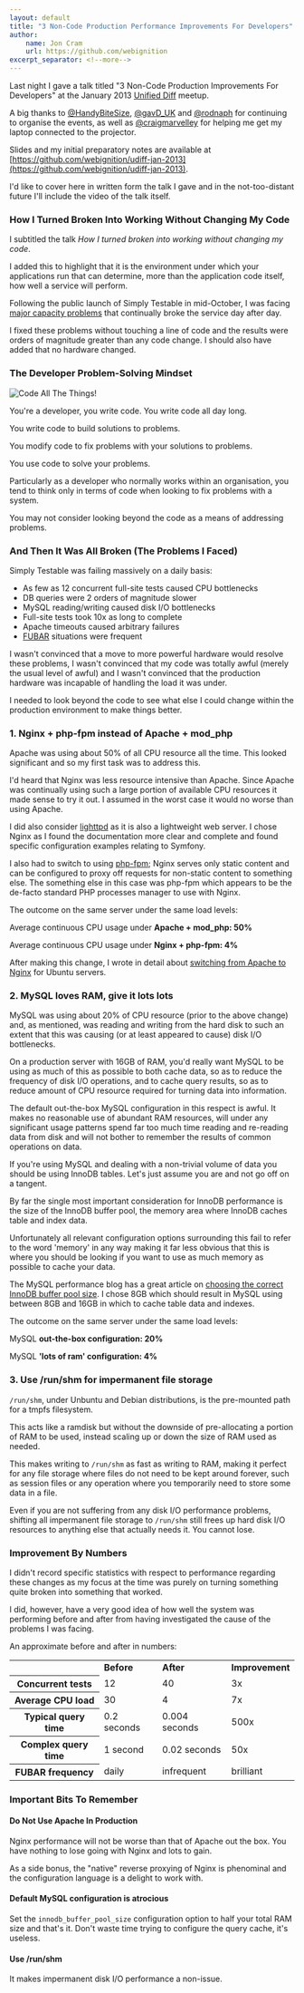 ```yaml
---
layout: default
title: "3 Non-Code Production Performance Improvements For Developers"
author:
    name: Jon Cram
    url: https://github.com/webignition
excerpt_separator: <!--more-->
---
```


Last night I gave a talk titled "3 Non-Code Production Improvements For Developers"
at the January 2013 [Unified Diff](http://unifieddiff.co.uk/) meetup.

A big thanks to [@HandyBiteSize](https://twitter.com/HandyBiteSize),
[@gavD_UK](https://twitter.com/gavD_UK) and [@rodnaph](https://twitter.com/rodnaph)
for continuing to organise the events, as well as [@craigmarvelley](https://twitter.com/craigmarvelley) 
for helping me get my laptop connected to the projector.

Slides and my initial preparatory notes are available at 
[https://github.com/webignition/udiff-jan-2013](https://github.com/webignition/udiff-jan-2013).

<!--more-->

I'd like to cover here in written form the talk I gave and in the not-too-distant future I'll include the
video of the talk itself.

### How I Turned Broken Into Working Without Changing My Code

I subtitled the talk *How I turned broken into working without changing my code*.

I added this to highlight that it is the environment under
which your applications run that can determine, more than the application
code itself, how well a service will perform.

Following the public launch of Simply Testable in mid-October, I was
facing [major capacity problems](/post-launch-post-mortem/) that continually broke the service day after day.

I fixed these problems without touching a line of code and the results were
orders of magnitude greater than any code change. I should also have added
that no hardware changed.

### The Developer Problem-Solving Mindset

![Code All The Things!](https://memegenerator.net/img/instances/82052159/code-all-the-things.jpg)

You're a developer, you write code. You write code all day long.

You write code to build solutions to problems.

You modify code to fix problems with your solutions to problems.

You use code to solve your problems.

Particularly as a developer who normally works within an organisation,
you tend to think only in terms of code when looking to fix problems
with a system.

You may not consider looking beyond the code as a means of addressing
problems.

### And Then It Was All Broken (The Problems I Faced)

Simply Testable was failing massively on a daily basis:

- As few as 12 concurrent full-site tests caused CPU bottlenecks
- DB queries were 2 orders of magnitude slower
- MySQL reading/writing caused disk I/O bottlenecks
- Full-site tests took 10x as long to complete
- Apache timeouts caused arbitrary failures
- [FUBAR](https://en.wikipedia.org/wiki/List_of_military_slang_terms#FUBAR) situations were frequent

I wasn't convinced that a move to more powerful hardware would resolve
these problems, I wasn't convinced that my code was totally awful (merely
the usual level of awful) and I wasn't convinced that the production hardware
was incapable of handling the load it was under.

I needed to look beyond the code to see what else I could change within
the production environment to make things better.

### 1. Nginx + php-fpm instead of Apache + mod_php

Apache was using about 50% of all CPU resource all the time. This looked
significant and so my first task was to address this.

I'd heard that Nginx was less resource intensive than Apache. Since Apache
was continually using such a large portion of available CPU resources it
made sense to try it out. I assumed in the worst case it would no worse
than using Apache.

I did also consider [lighttpd](http://www.lighttpd.net/) as it
is also a lightweight web server. I chose Nginx as I found the documentation
more clear and complete and found specific configuration examples relating
to Symfony.

I also had to switch to using [php-fpm](http://php-fpm.org/);
Nginx serves only static content and can be configured to proxy off requests
for non-static content to something else. The something else in this case
was php-fpm which appears to be the de-facto standard PHP processes manager
to use with Nginx.

The outcome on the same server under the same load levels:

Average continuous CPU usage under **Apache + mod_php: 50%**

Average continuous CPU usage under **Nginx + php-fpm: 4%**

After making this change, I wrote in detail about [switching from Apache to Nginx](/switching-from-apache-to-nginx)
for Ubuntu servers.

### 2. MySQL loves RAM, give it lots lots

MySQL was using about 20% of CPU resource (prior to the above change)
and, as mentioned, was reading and writing from the hard disk to such
an extent that this was causing (or at least appeared to cause) disk I/O
bottlenecks.

On a production server with 16GB of RAM, you'd really want MySQL to be
using as much of this as possible to both cache data, so as to reduce
the frequency of disk I/O operations, and to cache query results, so as to
reduce amount of CPU resource required for turning data into information.

The default out-the-box MySQL configuration in this respect is awful.
It makes no reasonable use of abundant RAM resources, will under any
significant usage patterns spend far too much time reading and
re-reading data from disk and will not bother to remember the results
of common operations on data.

If you're using MySQL and dealing with a non-trivial volume of data you
should be using InnoDB tables. Let's just assume you are and not go off on
a tangent.

By far the single most important consideration for InnoDB performance is
the size of the InnoDB buffer pool, the memory area where InnoDB caches
table and index data.

Unfortunately all relevant configuration options surrounding this fail to
refer to the word 'memory' in any way making it far less obvious that this
is where you should be looking if you want to use as much memory as possible
to cache your data.

The MySQL performance blog has a great article on
[choosing the correct InnoDB buffer pool size](http://www.mysqlperformanceblog.com/2007/11/03/choosing-innodb_buffer_pool_size/).
I chose 8GB which should result in MySQL using between 8GB and 16GB in which
to cache table data and indexes.

The outcome on the same server under the same load levels:

MySQL **out-the-box configuration: 20%**

MySQL **'lots of ram' configuration: 4%**

### 3. Use /run/shm for impermanent file storage

`/run/shm`, under Unbuntu and Debian distributions, is the pre-mounted
path for a tmpfs filesystem.

This acts like a ramdisk but without the downside of pre-allocating a
portion of RAM to be used, instead scaling up or down the size of RAM used
as needed.

This makes writing to `/run/shm` as fast as writing to RAM, making it perfect
for any file storage where files do not need to be kept around forever,
such as session files or any operation where you temporarily need to store
some data in a file.

Even if you are not suffering from any disk I/O performance problems,
shifting all impermanent file storage to `/run/shm` still frees up hard
disk I/O resources to anything else that actually needs it. You cannot lose.

### Improvement By Numbers

I didn't record specific statistics with respect to performance regarding
these changes as my focus at the time was purely on turning something
quite broken into something that worked.

I did, however, have a very good idea of how well the system was performing
before and after from having investigated the cause of the problems I was
facing.

An approximate before and after in numbers:

<table class="table table-striped">
    <tr>
        <td>
            <!-- This cell intentionally left blank. Please move on, nothing to see here. -->
        </td>
        <td><strong>Before</strong></td>
        <td><strong>After</strong></td>
        <td><strong>Improvement</strong></td>
    </tr>
    <tr>
        <th>Concurrent tests</th>
        <td>12</td>
        <td>40</td>
        <td>3x</td>
    </tr>
    <tr>
        <th>Average CPU load</th>
        <td>30</td>
        <td>4</td>
        <td>7x</td>
    </tr>
    <tr>
        <th>Typical query time</th>
        <td>0.2 seconds</td>
        <td>0.004 seconds</td>
        <td>500x</td>
    </tr>
    <tr>
        <th>Complex query time</th>
        <td>1 second</td>
        <td>0.02 seconds</td>
        <td>50x</td>
    </tr>
    <tr>
        <th>FUBAR frequency</th>
        <td>daily</td>
        <td>infrequent</td>
        <td>brilliant</td>
    </tr>
</table>

### Important Bits To Remember

#### Do Not Use Apache In Production

Nginx performance will not be worse than that of Apache out the box. You
have nothing to lose going with Nginx and lots to gain.

As a side bonus, the "native" reverse proxying of Nginx is phenominal
and the configuration language is a delight to work with.

#### Default MySQL configuration is atrocious

Set the `innodb_buffer_pool_size` configuration option to half your total RAM
size and that's it. Don't waste time trying to configure the query cache,
it's useless.

#### Use /run/shm

It makes impermanent disk I/O performance a non-issue.
